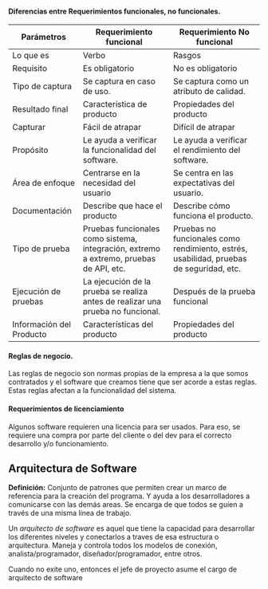 #### Diferencias entre Requerimientos funcionales, no funcionales.
| Parámetros | Requerimiento funcional | Requerimiento No funcional|
| ------|------|-----|
| Lo que es | Verbo | Rasgos|
| Requisito | Es obligatorio | No es obligatorio|
|Tipo de captura|Se captura en caso de uso.|Se captura como un atributo de calidad.|
|Resultado final|Característica de producto|Propiedades del producto|
|Capturar|Fácil de atrapar|Difícil de atrapar|
|Propósito|Le ayuda a verificar la funcionalidad del software.|Le ayuda a verificar el rendimiento del software.|
|Área de enfoque|  Centrarse en la necesidad del usuario|Se centra en las expectativas del usuario.|
|Documentación|Describe que hace el producto|Describe cómo funciona el producto.|
|Tipo de prueba|Pruebas funcionales como sistema, integración, extremo a extremo, pruebas de API, etc.|Pruebas no funcionales como rendimiento, estrés, usabilidad, pruebas de seguridad, etc.|
|Ejecución de pruebas|La ejecución de la prueba se realiza antes de realizar una prueba no funcional.|Después de la prueba funcional|
|Información del Producto|Características del producto|Propiedades del producto|


#### Reglas de negocio.
Las reglas de negocio son normas propias de la empresa a la que somos contratados y el software que creamos tiene que ser acorde a estas reglas. Estas reglas afectan a la funcionalidad del sistema.

#### Requerimientos de licenciamiento
Algunos software requieren una licencia para ser usados. Para eso, se requiere una compra por parte del cliente o del dev para el correcto desarrollo y/o funcionamiento.


## Arquitectura de Software 
**Definición:** Conjunto de patrones que permiten crear un marco de referencia para la creación del programa. Y ayuda a los desarrolladores a comunicarse con las demás areas. Se encarga de que todos se guíen a través de una misma línea de trabajo.

Un *arquitecto de software* es aquel que tiene la capacidad para desarrollar los diferentes niveles y conectarlos a traves de esa estructura o arquitectura. Maneja y controla todos los modelos de conexión, analista/programador, diseñador/programador, entre otros.

Cuando no exite uno, entonces el jefe de proyecto asume el cargo de arquitecto de software